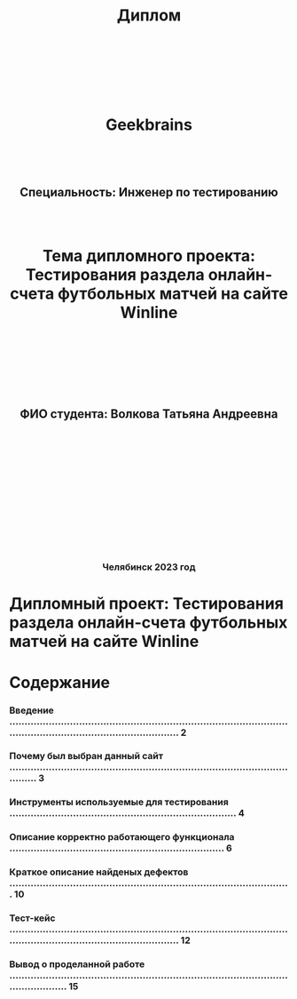 <h1 align="center"> Диплом

&ensp;

&ensp;

<h1 align="center"> Geekbrains

&ensp;

<h2 align="center"> Специальность: Инженер по тестированию

&ensp;

<h1 align="center"> Тема дипломного проекта: Тестирования раздела онлайн-счета футбольных матчей на сайте Winline

&ensp;

&ensp;

<h2 align="center"> ФИО студента: Волкова Татьяна Андреевна

&ensp;

&ensp;

&ensp;

&ensp;

&ensp;

<h3 align="center"> Челябинск 2023 год

# Дипломный проект: Тестирования раздела онлайн-счета футбольных матчей на сайте Winline

# Содержание

### Введение .................................................................................................................................................... 2
### Почему был выбран данный сайт ..................................................................................................... 3
### Инструменты используемые для тестирования ........................................................................... 4
### Описание корректно работающего функционала ....................................................................... 6
### Краткое описание найденых дефектов ............................................................................................. 10
### Тест-кейс .................................................................................................................................................... 12
### Вывод о проделанной работе ............................................................................................................... 15
